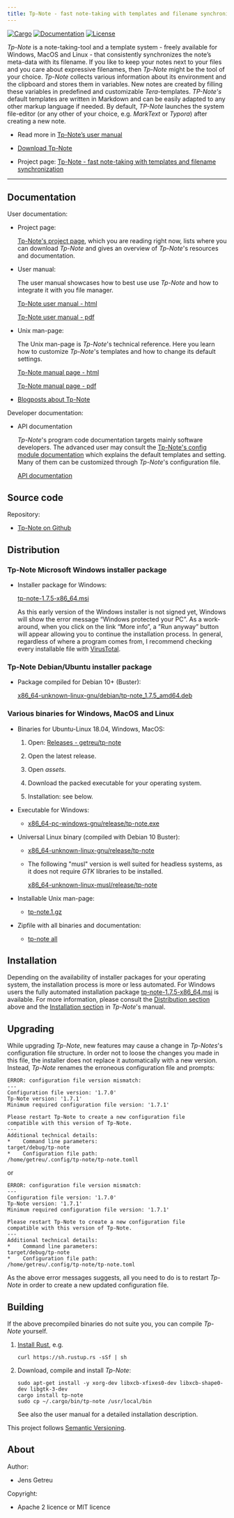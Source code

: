 ```yaml
---
title: Tp-Note - fast note-taking with templates and filename synchronization
---
```


[![Cargo](https://img.shields.io/crates/v/tp-note.svg)](
https://crates.io/crates/tp-note)
[![Documentation](https://docs.rs/tp-note/badge.svg)](
https://docs.rs/tp-note)
[![License](https://img.shields.io/badge/license-MIT%2FApache--2.0-blue.svg)](
https://github.com/getreu/tp-note)

_Tp-Note_ is a note-taking-tool and a template system - freely available for
Windows, MacOS and Linux - that consistently synchronizes the note’s meta-data
with its filename. If you like to keep your notes next to your files and you
care about expressive filenames, then _Tp-Note_ might be the tool of your choice.
_Tp-Note_ collects various information about its environment
and the clipboard and stores them in variables. New notes are created by
filling these variables in predefined and customizable _Tera_-templates.
_TP-Note's_ default templates are written in Markdown and can be easily adapted
to any other markup language if needed. By default, _TP-Note_ launches the
system file-editor (or any other of your choice, e.g. _MarkText_ or _Typora_)
after creating a new note.

* Read more in [Tp-Note’s user manual](https://blog.getreu.net/projects/tp-note/tp-note--manual.html)

* [Download Tp-Note](https://blog.getreu.net/projects/tp-note/index.html#distribution)

* Project page: [Tp-Note - fast note-taking with templates and filename synchronization](https://blog.getreu.net/projects/tp-note/)


---


## Documentation

User documentation:

* Project page:

  [Tp-Note's project page](https://blog.getreu.net/projects/tp-note/), which
  you are reading right now, lists where you can download _Tp-Note_ and gives
  an overview of _Tp-Note_'s resources and documentation.

* User manual:

  The user manual showcases how to best use use _Tp-Note_ and how to integrate it
  with you file manager.

  [Tp-Note user manual - html](https://blog.getreu.net/projects/tp-note/tp-note--manual.html)

  [Tp-Note user manual - pdf](https://blog.getreu.net/_downloads/tp-note--manual.pdf)

* Unix man-page:

  The Unix man-page is _Tp-Note_'s technical reference. Here you learn how to customize
  _Tp-Note_'s templates and how to change its default settings.

  [Tp-Note manual page - html](https://blog.getreu.net/projects/tp-note/tp-note--manpage.html)

  [Tp-Note manual page - pdf](https://blog.getreu.net/_downloads/tp-note--manpage.pdf)

* [Blogposts about Tp-Note](https://blog.getreu.net/tags/tp-note/)

Developer documentation:

* API documentation

  _Tp-Note_'s program code documentation targets mainly software developers.
  The advanced user may consult the [Tp-Note's config module documentation](https://blog.getreu.net/projects/tp-note/_downloads/doc/tp_note/config/)
  which explains the default templates and setting. Many of them can be
  customized through _Tp-Note_'s configuration file.

  [API documentation](https://blog.getreu.net/projects/tp-note/_downloads/doc/tp_note/)



## Source code

Repository:

* [Tp-Note on Github](https://github.com/getreu/tp-note)


## Distribution

### Tp-Note Microsoft Windows installer package

* Installer package for Windows:

  [tp-note-1.7.5-x86_64.msi](https://blog.getreu.net/projects/tp-note/_downloads/wix/tp-note-1.7.5-x86_64.msi)

  As this early version of the Windows installer is not signed yet, Windows
  will show the error message “Windows protected your PC”. As a work-around,
  when you click on the link “More info”, a ”Run anyway” button will appear
  allowing you to continue the installation process. In general, regardless
  of where a program comes from, I recommend checking every installable
  file with [VirusTotal](https://www.virustotal.com/gui/home/upload).

### Tp-Note Debian/Ubuntu installer package

* Package compiled for Debian 10+ (Buster):

  [x86_64-unknown-linux-gnu/debian/tp-note_1.7.5_amd64.deb](https://blog.getreu.net/projects/tp-note/_downloads/x86_64-unknown-linux-gnu/debian/tp-note_1.7.5_amd64.deb)

### Various binaries for Windows, MacOS and Linux

* Binaries for Ubuntu-Linux 18.04, Windows, MacOS:

    1. Open: [Releases - getreu/tp-note](https://github.com/getreu/tp-note/releases)

    2. Open the latest release.

    3. Open *assets*.

    4. Download the packed executable for your operating system.

    5. Installation: see below.

* Executable for Windows:

    * [x86_64-pc-windows-gnu/release/tp-note.exe](https://blog.getreu.net/projects/tp-note/_downloads/x86_64-pc-windows-gnu/release/tp-note.exe)

* Universal Linux binary (compiled with Debian 10 Buster):

    * [x86_64-unknown-linux-gnu/release/tp-note](https://blog.getreu.net/projects/tp-note/_downloads/x86_64-unknown-linux-gnu/release/tp-note)

    * The following "musl" version is well suited for headless systems, as it
      does not require _GTK_ libraries to be installed.

      [x86_64-unknown-linux-musl/release/tp-note](https://blog.getreu.net/projects/tp-note/_downloads/x86_64-unknown-linux-musl/release/tp-note)



* Installable Unix man-page:

  - [tp-note.1.gz](https://blog.getreu.net/projects/tp-note/_downloads/tp-note.1.gz)

* Zipfile with all binaries and documentation:

  - [tp-note all](https://blog.getreu.net/_downloads/tp-note.zip)


## Installation

Depending on the availability of installer packages for your operating system,
the installation process is more or less automated. For Windows users the fully
automated installation package
[tp-note-1.7.5-x86_64.msi](https://blog.getreu.net/projects/tp-note/_downloads/wix/tp-note-1.7.5-x86_64.msi)
is available. For more information, please consult the [Distribution section](#distribution)
above and the [Installation
section](https://blog.getreu.net/projects/tp-note/tp-note--manual.html#installation)
in _Tp-Note_'s manual.


## Upgrading

While upgrading _Tp-Note_, new features may cause a change in _Tp-Notes_'s
configuration file structure. In order not to loose the changes you made in
this file, the installer does not replace it automatically with a new version.
Instead, _Tp-Note_ renames the erroneous configuration file and prompts:

    ERROR: configuration file version mismatch:
    ---
    Configuration file version: '1.7.0'
    Tp-Note version: '1.7.1'
    Minimum required configuration file version: '1.7.1'

    Please restart Tp-Note to create a new configuration file
    compatible with this version of Tp-Note.
    ---
    Additional technical details:
    *    Command line parameters:
    target/debug/tp-note
    *    Configuration file path:
    /home/getreu/.config/tp-note/tp-note.tomll

or

    ERROR: configuration file version mismatch:
    ---
    Configuration file version: '1.7.0'
    Tp-Note version: '1.7.1'
    Minimum required configuration file version: '1.7.1'

    Please restart Tp-Note to create a new configuration file
    compatible with this version of Tp-Note.
    ---
    Additional technical details:
    *    Command line parameters:
    target/debug/tp-note
    *    Configuration file path:
    /home/getreu/.config/tp-note/tp-note.toml

As the above error messages suggests, all you need to do is
to restart _Tp-Note_ in order to create a new updated configuration file.


## Building

If the above precompiled binaries do not suite you, you can
compile _Tp-Note_ yourself.


1. [Install Rust](https://www.rust-lang.org/tools/install), e.g.

       curl https://sh.rustup.rs -sSf | sh

2. Download, compile and install _Tp-Note_:

       sudo apt-get install -y xorg-dev libxcb-xfixes0-dev libxcb-shape0-dev libgtk-3-dev
       cargo install tp-note
       sudo cp ~/.cargo/bin/tp-note /usr/local/bin

   See also the user manual for a detailed installation description.

This project follows [Semantic Versioning](https://semver.org/).



## About

Author:

* Jens Getreu

Copyright:

* Apache 2 licence or MIT licence

<!--
Build status:

* ![status](https://travis-ci.org/getreu/tp-note.svg?branch=master)
-->
